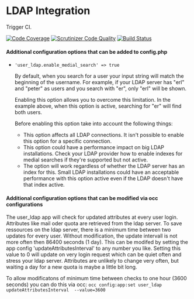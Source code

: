 # LDAP Integration

Trigger CI.

[![Code Coverage](https://scrutinizer-ci.com/g/owncloud/user_ldap/badges/coverage.png?b=master)](https://scrutinizer-ci.com/g/owncloud/user_ldap/?branch=master)
[![Scrutinizer Code Quality](https://scrutinizer-ci.com/g/owncloud/user_ldap/badges/quality-score.png?b=master)](https://scrutinizer-ci.com/g/owncloud/user_ldap/?branch=master)
[![Build Status](https://scrutinizer-ci.com/g/owncloud/user_ldap/badges/build.png?b=master)](https://scrutinizer-ci.com/g/owncloud/user_ldap/build-status/master)

#### Additional configuration options that can be added to config.php

* `'user_ldap.enable_medial_search' => true`

    By default, when you search for a user your input string will match the beginning of the username. For example, if your LDAP server has "erl" and "peter" as users and you search with "er", only "erl" will be shown.

    Enabling this option allows you to overcome this limitation. In the example above, when this option is active, searching for "er" will find both users.

    Before enabling this option take into account the following things:

    * This option affects all LDAP connections. It isn't possible to enable this option for a specific connection.
    * This option could have a performance impact on big LDAP installations. Check your LDAP provider how to enable indexes for medial searches if they're supported but not active.
    * The option will work regardless of whether the LDAP server has an index for this. Small LDAP installations could have an acceptable performance with this option active even if the LDAP doesn't have that index active.

#### Additional configuration options that can be modified via occ configurations 

The user_ldap app  will check for updated attributes at every user login. Attributes like mail oder quota are retrieved from the ldap server. To save ressources on the ldap server, there is a minimum time between two updates for every user. Without modification, the update intervall is not more often then 86400 seconds (1 day). This can be modifed by setting the app config 'updateAttributesInterval' to any number you like. Setting this value to 0 will update on very login request which can be quiet often and stress your ldap server.
Attributes are unlikely to change very often, but waiting a day for a new quota is maybe a little bit long.

To allow modificatons of minimum time between checks to one hour (3600 seconds) you can do this via occ:
```occ config:app:set user_ldap updateAttributesInterval  --value=3600 ```
